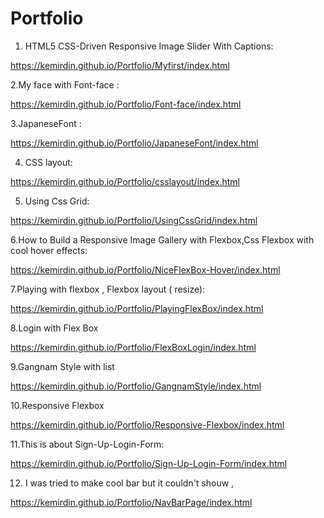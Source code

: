 # Portfolio


1. HTML5 CSS-Driven Responsive Image Slider With Captions:

https://kemirdin.github.io/Portfolio/Myfirst/index.html

2.My face with Font-face :

https://kemirdin.github.io/Portfolio/Font-face/index.html

3.JapaneseFont :

https://kemirdin.github.io/Portfolio/JapaneseFont/index.html

4. CSS layout:

https://kemirdin.github.io/Portfolio/csslayout/index.html

5. Using Css Grid:

https://kemirdin.github.io/Portfolio/UsingCssGrid/index.html

6.How to Build a Responsive Image Gallery with Flexbox,Css Flexbox with cool hover effects:

https://kemirdin.github.io/Portfolio/NiceFlexBox-Hover/index.html

7.Playing with flexbox , Flexbox layout ( resize):

https://kemirdin.github.io/Portfolio/PlayingFlexBox/index.html

8.Login with Flex Box

https://kemirdin.github.io/Portfolio/FlexBoxLogin/index.html

9.Gangnam Style with list 

https://kemirdin.github.io/Portfolio/GangnamStyle/index.html

10.Responsive Flexbox

https://kemirdin.github.io/Portfolio/Responsive-Flexbox/index.html

11.This is about Sign-Up-Login-Form:

https://kemirdin.github.io/Portfolio/Sign-Up-Login-Form/index.html

12. I was tried to make cool bar but it couldn't shouw , 

https://kemirdin.github.io/Portfolio/NavBarPage/index.html
